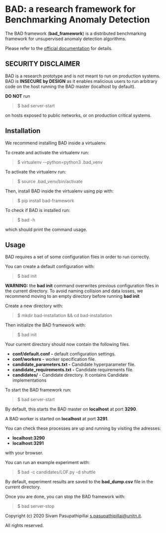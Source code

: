 # BAD: a research framework for Benchmarking Anomaly Detection
The BAD framework (**bad_framework**) is a distributed benchmarking framework for unsupervised anomaly detection algorithms.

Please refer to the [official documentation](https://passiv-me.github.io/bad-framework/) for details.

## SECURITY DISCLAIMER
BAD is a research prototype and is not meant to run on production systems. BAD is **INSECURE by DESIGN** as it enables malicious users to run arbitrary code on the host running the BAD master (localhost by default).

**DO NOT** run 
> $ bad server-start

on hosts exposed to public networks, or on production critical systems.

## Installation
We recommend installing BAD inside a virtualenv.

To create and activate the virtualenv run:
> $ virtualenv --python=python3 .bad_venv

To activate the virtualenv run:
> $ source .bad_venv/bin/activate

Then, install BAD inside the virtualenv using pip with:
> $ pip install bad-framework

To check if BAD is installed run:
> $ bad -h

which should print the command usage.

## Usage
BAD requires a set of some configuration files in order to run correctly.

You can create a default configuration with:
> $ bad init

**WARNING:** the **bad init** command overwrites previous configuration files in the current directory.
 To avoid naming collision and data losses, we recommend moving to an empty directory before running **bad init**

Create a new directory with:
> $ mkdir bad-installation && cd bad-installation

Then initialize the BAD framework with:
> $ bad init

Your current directory should now contain the following files.
- **conf/default.conf -** default configuration settings.
- **conf/workers -** worker specification file.
- **candidate_parameters.txt -** Candidate hyperparameter file.
- **candidate_requirements.txt -** Candidate requirements file.
- **candidates/** - Candidate directory. It contains Candidate implementations

To start the BAD framework run:
> $ bad server-start

By default, this starts the BAD master on **localhost** at port **3290**.

A BAD worker is started on **localhost** at port **3291**.

You can check these processes are up and running by visiting the adresses:
- **localhost:3290**
- **localhost:3291**

with your browser.

You can run an example experiment with:
> $ bad -c candidates/LOF.py -d shuttle

By default, experiment results are saved to the **bad_dump.csv** file in the current directory.

Once you are done, you can stop the BAD framework with:
> $ bad server-stop

Copyright (c) 2020 Sivam Pasupathipillai <s.pasupathipillai@unitn.it>.

All rights reserved.
